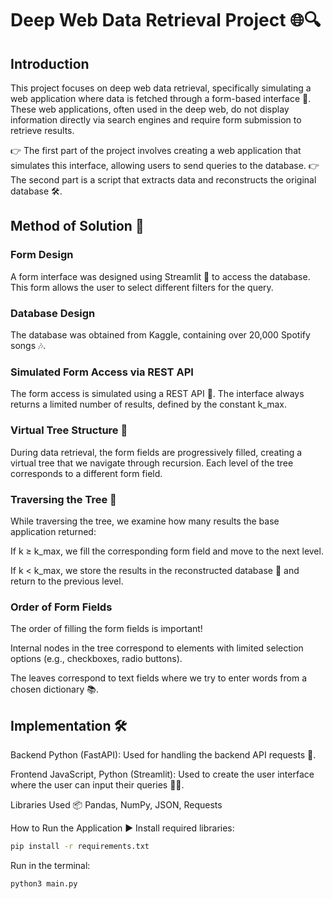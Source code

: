 # Deep Web Data Retrieval Project 🌐🔍
## Introduction
This project focuses on deep web data retrieval, specifically simulating a web application where data is fetched through a form-based interface 📝. These web applications, often used in the deep web, do not display information directly via search engines and require form submission to retrieve results.

👉 The first part of the project involves creating a web application that simulates this interface, allowing users to send queries to the database.
👉 The second part is a script that extracts data and reconstructs the original database 🛠️.

## Method of Solution 🧠
### Form Design
A form interface was designed using Streamlit 🎨 to access the database. This form allows the user to select different filters for the query.

### Database Design
The database was obtained from Kaggle, containing over 20,000 Spotify songs 🎶.

### Simulated Form Access via REST API
The form access is simulated using a REST API 🚀. The interface always returns a limited number of results, defined by the constant k_max.

### Virtual Tree Structure 🌳
During data retrieval, the form fields are progressively filled, creating a virtual tree that we navigate through recursion. Each level of the tree corresponds to a different form field.

### Traversing the Tree 🧭
While traversing the tree, we examine how many results the base application returned:

If k ≥ k_max, we fill the corresponding form field and move to the next level.

If k < k_max, we store the results in the reconstructed database 💾 and return to the previous level.

### Order of Form Fields
The order of filling the form fields is important!

Internal nodes in the tree correspond to elements with limited selection options (e.g., checkboxes, radio buttons).

The leaves correspond to text fields where we try to enter words from a chosen dictionary 📚.

## Implementation 🛠️
Backend
Python (FastAPI): Used for handling the backend API requests 🐍.

Frontend
JavaScript, Python (Streamlit): Used to create the user interface where the user can input their queries 🧑‍💻.

Libraries Used
📦 Pandas, NumPy, JSON, Requests

How to Run the Application ▶️
Install required libraries:

```bash
pip install -r requirements.txt
```

Run in the terminal:

```bash
python3 main.py
```
